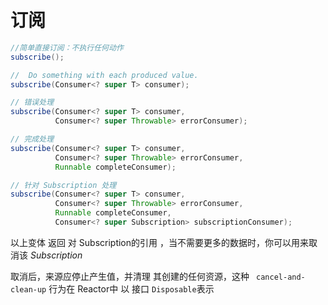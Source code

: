 # 订阅

```java
//简单直接订阅：不执行任何动作
subscribe(); 

//	Do something with each produced value.
subscribe(Consumer<? super T> consumer); 

// 错误处理
subscribe(Consumer<? super T> consumer,
          Consumer<? super Throwable> errorConsumer); 

// 完成处理
subscribe(Consumer<? super T> consumer,
          Consumer<? super Throwable> errorConsumer,
          Runnable completeConsumer); 

// 针对 Subscription 处理
subscribe(Consumer<? super T> consumer,
          Consumer<? super Throwable> errorConsumer,
          Runnable completeConsumer,
          Consumer<? super Subscription> subscriptionConsumer); 
```



以上变体 返回 对 Subscription的引用 ，当不需要更多的数据时，你可以用来取消该 *Subscription* 

取消后，来源应停止产生值，并清理 其创建的任何资源，这种 ` cancel-and-clean-up` 行为在 Reactor中 以 接口  `Disposable`表示
